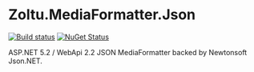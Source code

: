 Zoltu.MediaFormatter.Json
=========================
[![Build status](http://img.shields.io/appveyor/ci/Zoltu/zoltu-mediaformatter-json.svg)](https://ci.appveyor.com/project/Zoltu/zoltu-mediaformatter-json)
[![NuGet Status](http://img.shields.io/nuget/v/Zoltu.MediaFormatter.Json.svg)](https://www.nuget.org/packages/Zoltu.MediaFormatter.Json/)

ASP.NET 5.2 / WebApi 2.2 JSON MediaFormatter backed by Newtonsoft Json.NET.
